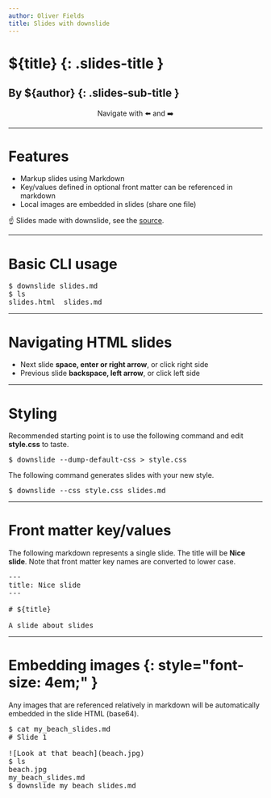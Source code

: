 ```yaml
---
author: Oliver Fields
title: Slides with downslide
---
```


# ${title} {: .slides-title }

## By ${author} {: .slides-sub-title }

<p style="text-align: center; background-color: var(--color-fg); color: var(--color-bg); border-radius: .5em;">Navigate with ⬅️ and ➡️ </p>

---

# Features

- Markup slides using Markdown
- Key/values defined in optional front matter can be referenced in markdown
- Local images are embedded in slides (share one file)

☝️ Slides made with downslide, see the [source](https://oliverfields.github.io/downslide/example_slides.md).

---

# Basic CLI usage

<pre>
$ downslide slides.md
$ ls
slides.html  slides.md
</pre>

---

# Navigating HTML slides

- Next slide **space, enter or right arrow**, or click right side
- Previous slide **backspace, left arrow**, or click left side


---

# Styling

Recommended starting point is to use the following command and edit **style.css** to taste.

<pre>
$ downslide --dump-default-css > style.css
</pre>

The following command generates slides with your new style.

<pre>
$ downslide --css style.css slides.md
</pre>

---

# Front matter key/values

The following markdown represents a single slide. The title will be **Nice slide**. Note that front matter key names are converted to lower case.

<pre>
--- 
title: Nice slide
--- 

# ${title}

A slide about slides
</pre>

---

# Embedding images {: style="font-size: 4em;" }

Any images that are referenced relatively in markdown will be automatically embedded in the slide HTML (base64).

<pre>
$ cat my_beach_slides.md
# Slide 1

![Look at that beach](beach.jpg)
$ ls
beach.jpg
my_beach_slides.md
$ downslide my_beach_slides.md
</pre>

